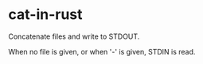 # cat-in-rust

Concatenate files and write to STDOUT.

When no file is given, or when '-' is given, STDIN is read.
